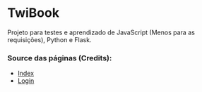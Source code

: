 # TwiBook
Projeto para testes e aprendizado de JavaScript (Menos para as requisições), Python e Flask.

### Source das páginas (Credits):
* [Index](https://bootsnipp.com/snippets/yNa0V)
* [Login](https://bootsnipp.com/snippets/dldxB)